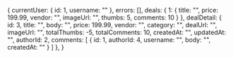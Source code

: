 {
  currentUser: {
    id: 1,
    username: ""
  },
  errors: [],
  deals: {
    1: {
      title: "",
      price: 199.99,
      vendor: "",
      imageUrl: "",
      thumbs: 5,
      comments: 10
    }
  },
  dealDetail: {
    id: 3,
    title: "",
    body: "",
    price: 199.99,
    vendor: "",
    category: "",
    dealUrl: "",
    imageUrl: "",
    totalThumbs: -5,
    totalComments: 10,
    createdAt: "",
    updatedAt: "",
    authorId: 2,
    comments: [
      {
        id: 1,
        authorId: 4,
        username: "",
        body: "",
        createdAt: ""
      }
    ]
  },
}
